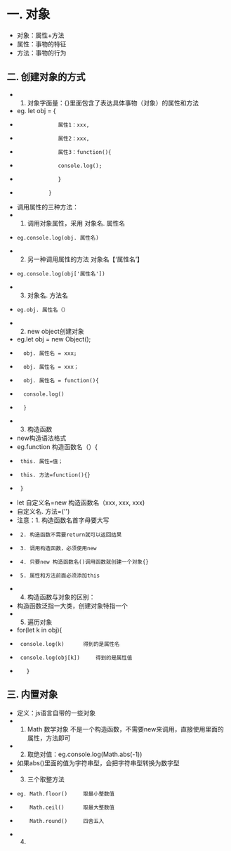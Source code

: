 # 一. 对象
- 对象：属性+方法
- 属性：事物的特征
- 方法：事物的行为

## 二. 创建对象的方式

- 1. 对象字面量：{}里面包含了表达具体事物（对象）的属性和方法
-    eg.  let obj = {
-                  属性1：xxx, 
-                  属性2：xxx, 
-                  属性3：function(){
-                  console.log(); 
-                  }
-               }
- 调用属性的三种方法：
-    1. 调用对象属性，采用 对象名. 属性名
-     eg.console.log(obj. 属性名)
-    2. 另一种调用属性的方法  对象名【‘属性名’】
-     eg.console.log(obj['属性名'])
-    3. 对象名. 方法名
-     eg.obj. 属性名（）
- 2. new object创建对象
-    eg.let obj = new Object(); 
-       obj. 属性名 = xxx; 
-       obj. 属性名 = xxx；
-       obj. 属性名 = function(){
-       console.log()
-       }
- 3. 构造函数
- new构造语法格式
-   eg.function 构造函数名（）{
-      this. 属性=值；
-      this. 方法=function(){}
-      }
-    let 自定义名=new 构造函数名（xxx, xxx, xxx)
-    自定义名. 方法=('')
- 注意：1. 构造函数名首字母要大写
-      2. 构造函数不需要return就可以返回结果
-      3. 调用构造函数，必须使用new
-      4. 只要new 构造函数名()调用函数就创建一个对象{}
-      5. 属性和方法前面必须添加this
- 4. 构造函数与对象的区别：
-    构造函数泛指一大类，创建对象特指一个
- 5. 遍历对象
-   for(let k in obj){
-      console.log(k)      得到的是属性名
-      console.log(obj[k])     得到的是属性值
-        }

## 三. 内置对象

- 定义：js语言自带的一些对象
- 1. Math 数学对象  不是一个构造函数，不需要new来调用，直接使用里面的属性，方法即可
- 2. 取绝对值：eg.console.log(Math.abs(-1))
- 如果abs()里面的值为字符串型，会把字符串型转换为数字型
- 3. 三个取整方法
-     eg. Math.floor()     取最小整数值
-         Math.ceil()      取最大整数值
-         Math.round()     四舍五入
- 4. 

